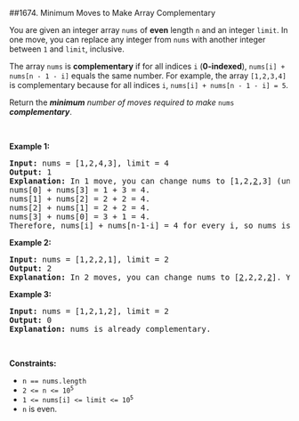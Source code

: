 ##1674. Minimum Moves to Make Array Complementary
<p>You are given an integer array <code>nums</code> of <strong>even</strong> length <code>n</code> and an integer <code>limit</code>. In one move, you can replace any integer from <code>nums</code> with another integer between <code>1</code> and <code>limit</code>, inclusive.</p>

<p>The array <code>nums</code> is <strong>complementary</strong> if for all indices <code>i</code> (<strong>0-indexed</strong>), <code>nums[i] + nums[n - 1 - i]</code> equals the same number. For example, the array <code>[1,2,3,4]</code> is complementary because for all indices <code>i</code>, <code>nums[i] + nums[n - 1 - i] = 5</code>.</p>

<p>Return the <em><strong>minimum</strong> number of moves required to make </em><code>nums</code><em> <strong>complementary</strong></em>.</p>

<p>&nbsp;</p>
<p><strong>Example 1:</strong></p>

<pre>
<strong>Input:</strong> nums = [1,2,4,3], limit = 4
<strong>Output:</strong> 1
<strong>Explanation:</strong> In 1 move, you can change nums to [1,2,<u>2</u>,3] (underlined elements are changed).
nums[0] + nums[3] = 1 + 3 = 4.
nums[1] + nums[2] = 2 + 2 = 4.
nums[2] + nums[1] = 2 + 2 = 4.
nums[3] + nums[0] = 3 + 1 = 4.
Therefore, nums[i] + nums[n-1-i] = 4 for every i, so nums is complementary.
</pre>

<p><strong>Example 2:</strong></p>

<pre>
<strong>Input:</strong> nums = [1,2,2,1], limit = 2
<strong>Output:</strong> 2
<strong>Explanation:</strong> In 2 moves, you can change nums to [<u>2</u>,2,2,<u>2</u>]. You cannot change any number to 3 since 3 &gt; limit.
</pre>

<p><strong>Example 3:</strong></p>

<pre>
<strong>Input:</strong> nums = [1,2,1,2], limit = 2
<strong>Output:</strong> 0
<strong>Explanation:</strong> nums is already complementary.
</pre>

<p>&nbsp;</p>
<p><strong>Constraints:</strong></p>

<ul>
	<li><code>n == nums.length</code></li>
	<li><code>2 &lt;= n&nbsp;&lt;=&nbsp;10<sup>5</sup></code></li>
	<li><code>1 &lt;= nums[i]&nbsp;&lt;= limit &lt;=&nbsp;10<sup>5</sup></code></li>
	<li><code>n</code> is even.</li>
</ul>
